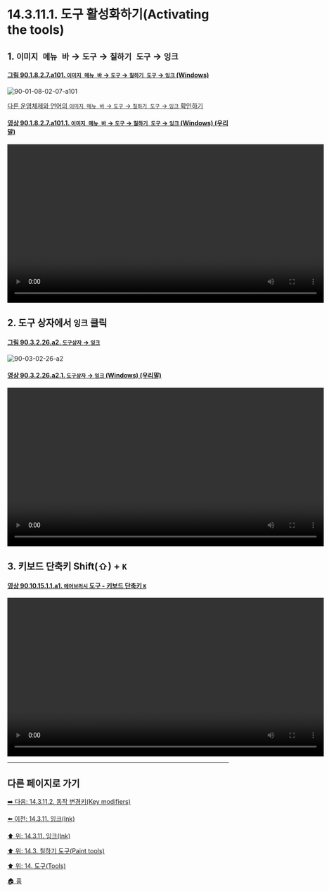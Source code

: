 # 14.3.11.1. 도구 활성화하기(Activating the tools)

<a id="14-03-11-01-s1"></a>

## 1. `이미지 메뉴 바` → `도구` → `칠하기 도구` → `잉크`

<a id="90-01-08-02-07-a101"></a>

#### [그림 90.1.8.2.7.a101. `이미지 메뉴 바` → `도구` → `칠하기 도구` → `잉크` (Windows)](./90-01-08-02-07-ink.md#90-01-08-02-07-a101)
![90-01-08-02-07-a101](https://github.com/wonder13662/gimp/assets/15767104/07732c34-128e-4b88-bc0c-f9fc71b1c14a)

[다른 운영체제와 언어의 `이미지 메뉴 바` → `도구` → `칠하기 도구` → `잉크` 확인하기](./90-01-08-02-07-ink.md#90-01-08-02-07-a102)

<a id="90-01-08-02-07-a101-01"></a>

#### [영상 90.1.8.2.7.a101.1. `이미지 메뉴 바` → `도구` → `칠하기 도구` → `잉크` (Windows) (우리말)](./90-01-08-02-07-ink.md#90-01-08-02-07-a101-01)
<video controls="controls" width="720" src="https://github.com/wonder13662/gimp/assets/15767104/9531e0a8-e517-42be-b03c-249ca4582b5c"></video>

<a id="14-03-11-01-s2"></a>

## 2. 도구 상자에서 `잉크` 클릭

<a id="90-03-02-26-a2"></a>

#### [그림 90.3.2.26.a2. `도구상자` → `잉크`](./90-03-02-26-ink.md#90-03-02-26-a2)
![90-03-02-26-a2](https://github.com/wonder13662/gimp/assets/15767104/7cf5d992-ae21-45d0-88c5-fa9a5cccf23c)

<a id="90-03-02-26-a2-01"></a>

#### [영상 90.3.2.26.a2.1. `도구상자` → `잉크` (Windows) (우리말)](./90-03-02-26-ink.md#90-03-02-26-a2-01)
<video controls="controls" width="720" src="https://github.com/wonder13662/gimp/assets/15767104/a848149d-a95b-432a-902e-be815a3befba"></video>

<a id="14-03-11-01-s3"></a>

## 3. 키보드 단축키 Shift(⇧) + `K`

<a id="90-10-15-01-01-a1"></a>

#### [영상 90.10.15.1.1.a1. `에어브러시` 도구 - 키보드 단축키 `K`](./90-10-15-01-01-k.md#90-10-15-01-01-a1)
<video controls="controls" width="720" src="https://github.com/wonder13662/gimp/assets/15767104/1360ec4b-f5c2-4c88-bdb4-55d6eb3359d4"></video>

***

## 다른 페이지로 가기

[➡️ 다음: 14.3.11.2. 동작 변경키(Key modifiers)](./14-03-11-02-key_modifiers.md)

[⬅️ 이전: 14.3.11. 잉크(Ink)](./14-03-11-00-ink.md)

[⬆️ 위: 14.3.11. 잉크(Ink)](./14-03-11-00-ink.md)

[⬆️ 위: 14.3. 칠하기 도구(Paint tools)](./14-03-00-paint-tools.md)

[⬆️ 위: 14. 도구(Tools)](./14-00-tools.md)

[🏠 홈](./00-home.md)
